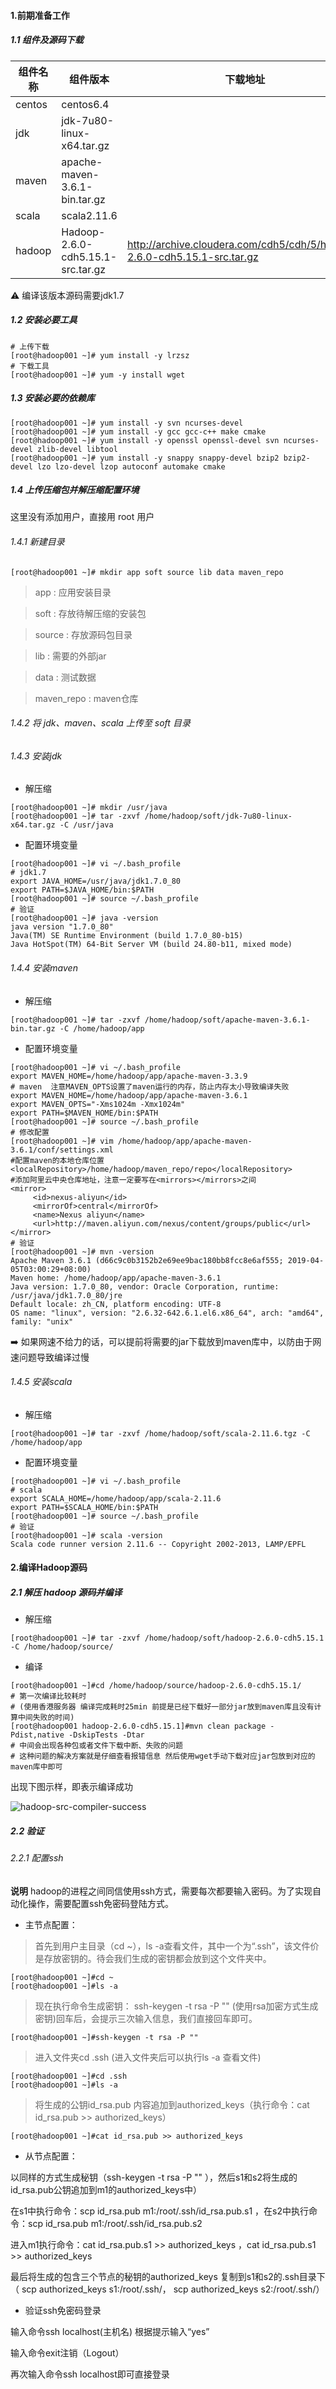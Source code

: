 #### 1.前期准备工作   

##### 1.1 组件及源码下载

| 组件名称 | 组件版本                          | 下载地址                                                     |
| -------- | --------------------------------- | ------------------------------------------------------------ |
| centos   | centos6.4                         |                                                              |
| jdk      | jdk-7u80-linux-x64.tar.gz         |                                                              |
| maven    | apache-maven-3.6.1-bin.tar.gz     |                                                              |
| scala    | scala2.11.6                       |                                                              |
| hadoop   | Hadoop-2.6.0-cdh5.15.1-src.tar.gz | http://archive.cloudera.com/cdh5/cdh/5/hadoop-2.6.0-cdh5.15.1-src.tar.gz |

⚠️ 编译该版本源码需要jdk1.7 

##### 1.2 安装必要工具

```shell
# 上传下载
[root@hadoop001 ~]# yum install -y lrzsz
# 下载工具
[root@hadoop001 ~]# yum -y install wget
```

##### 1.3 安装必要的依赖库  

```shell
[root@hadoop001 ~]# yum install -y svn ncurses-devel
[root@hadoop001 ~]# yum install -y gcc gcc-c++ make cmake
[root@hadoop001 ~]# yum install -y openssl openssl-devel svn ncurses-devel zlib-devel libtool
[root@hadoop001 ~]# yum install -y snappy snappy-devel bzip2 bzip2-devel lzo lzo-devel lzop autoconf automake cmake 
```

##### 1.4 上传压缩包并解压缩配置环境

这里没有添加用户，直接用 root 用户

###### 1.4.1 新建目录 

```shell
[root@hadoop001 ~]# mkdir app soft source lib data maven_repo 
```

>  app : 应用安装目录

> soft : 存放待解压缩的安装包

> source : 存放源码包目录

> lib : 需要的外部jar

> data : 测试数据

> maven_repo : maven仓库

###### 1.4.2 将 jdk、maven、scala 上传至 soft 目录 

###### 1.4.3 安装jdk

* 解压缩

```shell
[root@hadoop001 ~]# mkdir /usr/java
[root@hadoop001 ~]# tar -zxvf /home/hadoop/soft/jdk-7u80-linux-x64.tar.gz -C /usr/java
```

* 配置环境变量

```shell
[root@hadoop001 ~]# vi ~/.bash_profile
# jdk1.7
export JAVA_HOME=/usr/java/jdk1.7.0_80
export PATH=$JAVA_HOME/bin:$PATH
[root@hadoop001 ~]# source ~/.bash_profile
# 验证
[root@hadoop001 ~]# java -version 
java version "1.7.0_80"
Java(TM) SE Runtime Environment (build 1.7.0_80-b15)
Java HotSpot(TM) 64-Bit Server VM (build 24.80-b11, mixed mode)
```

###### 1.4.4 安装maven

* 解压缩

```shell
[root@hadoop001 ~]# tar -zxvf /home/hadoop/soft/apache-maven-3.6.1-bin.tar.gz -C /home/hadoop/app
```

* 配置环境变量

```shell
[root@hadoop001 ~]# vi ~/.bash_profile
export MAVEN_HOME=/home/hadoop/app/apache-maven-3.3.9
# maven  注意MAVEN_OPTS设置了maven运行的内存，防止内存太小导致编译失败
export MAVEN_HOME=/home/hadoop/app/apache-maven-3.6.1
export MAVEN_OPTS="-Xms1024m -Xmx1024m"
export PATH=$MAVEN_HOME/bin:$PATH
[root@hadoop001 ~]# source ~/.bash_profile
# 修改配置
[root@hadoop001 ~]# vim /home/hadoop/app/apache-maven-3.6.1/conf/settings.xml
#配置maven的本地仓库位置
<localRepository>/home/hadoop/maven_repo/repo</localRepository>
#添加阿里云中央仓库地址，注意一定要写在<mirrors></mirrors>之间
<mirror>
     <id>nexus-aliyun</id>
     <mirrorOf>central</mirrorOf>
     <name>Nexus aliyun</name>
     <url>http://maven.aliyun.com/nexus/content/groups/public</url>
</mirror>
# 验证 
[root@hadoop001 ~]# mvn -version
Apache Maven 3.6.1 (d66c9c0b3152b2e69ee9bac180bb8fcc8e6af555; 2019-04-05T03:00:29+08:00)
Maven home: /home/hadoop/app/apache-maven-3.6.1
Java version: 1.7.0_80, vendor: Oracle Corporation, runtime: /usr/java/jdk1.7.0_80/jre
Default locale: zh_CN, platform encoding: UTF-8
OS name: "linux", version: "2.6.32-642.6.1.el6.x86_64", arch: "amd64", family: "unix"
```

➡️ 如果网速不给力的话，可以提前将需要的jar下载放到maven库中，以防由于网速问题导致编译过慢

###### 1.4.5 安装scala 

* 解压缩

```shell
[root@hadoop001 ~]# tar -zxvf /home/hadoop/soft/scala-2.11.6.tgz -C /home/hadoop/app
```

* 配置环境变量

```shell
[root@hadoop001 ~]# vi ~/.bash_profile
# scala 
export SCALA_HOME=/home/hadoop/app/scala-2.11.6
export PATH=$SCALA_HOME/bin:$PATH
[root@hadoop001 ~]# source ~/.bash_profile
# 验证
[root@hadoop001 ~]# scala -version
Scala code runner version 2.11.6 -- Copyright 2002-2013, LAMP/EPFL
```

#### 2.编译Hadoop源码

##### 2.1 解压 hadoop 源码并编译

* 解压缩

```shell
[root@hadoop001 ~]# tar -zxvf /home/hadoop/soft/hadoop-2.6.0-cdh5.15.1 -C /home/hadoop/source/
```

* 编译

```shell
[root@hadoop001 ~]#cd /home/hadoop/source/hadoop-2.6.0-cdh5.15.1/
# 第一次编译比较耗时
# (使用香港服务器 编译完成耗时25min 前提是已经下载好一部分jar放到maven库且没有计算中间失败的时间)
[root@hadoop001 hadoop-2.6.0-cdh5.15.1]#mvn clean package -Pdist,native -DskipTests -Dtar
# 中间会出现各种包或者文件下载中断、失败的问题
# 这种问题的解决方案就是仔细查看报错信息 然后使用wget手动下载对应jar包放到对应的maven库中即可
```

出现下图示样，即表示编译成功

![hadoop-src-compiler-success](/Users/cll/image/hadoop-src-compiler-success.png)

##### 2.2 验证  
###### 2.2.1 配置ssh

**说明** hadoop的进程之间同信使用ssh方式，需要每次都要输入密码。为了实现自动化操作，需要配置ssh免密码登陆方式。 

- 主节点配置： 

> 首先到用户主目录（cd  ~），ls  -a查看文件，其中一个为“.ssh”，该文件价是存放密钥的。待会我们生成的密钥都会放到这个文件夹中。 

```shell
[root@hadoop001 ~]#cd ~
[root@hadoop001 ~]#ls -a
```



> 现在执行命令生成密钥： ssh-keygen -t rsa -P ""  (使用rsa加密方式生成密钥)回车后，会提示三次输入信息，我们直接回车即可。 

```shell
[root@hadoop001 ~]#ssh-keygen -t rsa -P ""
```



> 进入文件夹cd  .ssh (进入文件夹后可以执行ls  -a 查看文件)  

```shell
[root@hadoop001 ~]#cd .ssh
[root@hadoop001 ~]#ls -a 
```



> 将生成的公钥id_rsa.pub 内容追加到authorized_keys（执行命令：cat id_rsa.pub >> authorized_keys） 

```shell
[root@hadoop001 ~]#cat id_rsa.pub >> authorized_keys
```

- 从节点配置： 

以同样的方式生成秘钥（ssh-keygen -t rsa -P "" ），然后s1和s2将生成的id_rsa.pub公钥追加到m1的authorized_keys中） 

在s1中执行命令：scp id_rsa.pub m1:/root/.ssh/id_rsa.pub.s1 ，在s2中执行命令：scp id_rsa.pub m1:/root/.ssh/id_rsa.pub.s2 

进入m1执行命令：cat id_rsa.pub.s1 >> authorized_keys ，cat id_rsa.pub.s1 >> authorized_keys  

最后将生成的包含三个节点的秘钥的authorized_keys 复制到s1和s2的.ssh目录下（ scp authorized_keys s1:/root/.ssh/， scp authorized_keys s2:/root/.ssh/） 

- 验证ssh免密码登录 

输入命令ssh  localhost(主机名) 根据提示输入“yes”  

输入命令exit注销（Logout） 

再次输入命令ssh localhost即可直接登录 

